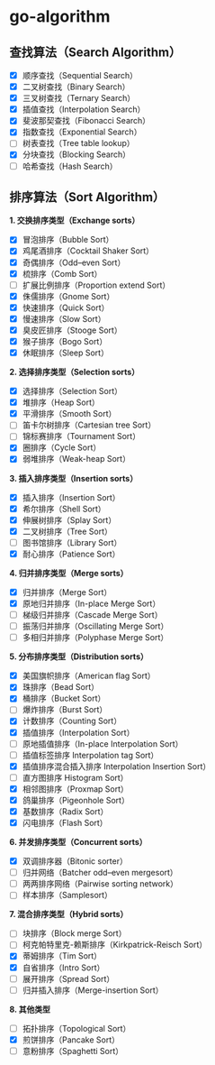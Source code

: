 # go-algorithm

## 查找算法（Search Algorithm）

- [x] 顺序查找（Sequential Search）
- [x] 二叉树查找（Binary Search）
- [x] 三叉树查找（Ternary Search）
- [x] 插值查找（Interpolation Search）
- [x] 斐波那契查找（Fibonacci Search）
- [x] 指数查找（Exponential Search）
- [ ] 树表查找（Tree table lookup）
- [x] 分块查找（Blocking Search）
- [ ] 哈希查找（Hash Search）  

## 排序算法（Sort Algorithm）

**1. 交换排序类型（Exchange sorts）**
- [x] 冒泡排序（Bubble Sort）
- [x] 鸡尾酒排序（Cocktail Shaker Sort）
- [x] 奇偶排序（Odd–even Sort）
- [x] 梳排序（Comb Sort）
- [ ] 扩展比例排序（Proportion extend Sort）
- [x] 侏儒排序（Gnome Sort）
- [x] 快速排序（Quick Sort）
- [x] 慢速排序（Slow Sort）
- [x] 臭皮匠排序（Stooge Sort）
- [x] 猴子排序（Bogo Sort）
- [x] 休眠排序（Sleep Sort）

**2. 选择排序类型（Selection sorts）**
- [x] 选择排序（Selection Sort） 
- [x] 堆排序（Heap Sort）  
- [x] 平滑排序（Smooth Sort）  
- [ ] 笛卡尔树排序（Cartesian tree Sort）  
- [ ] 锦标赛排序（Tournament Sort）  
- [x] 圈排序（Cycle Sort）  
- [x] 弱堆排序（Weak-heap Sort）  

**3. 插入排序类型（Insertion sorts）**
- [x] 插入排序（Insertion Sort）
- [x] 希尔排序（Shell Sort）  
- [x] 伸展树排序（Splay Sort）  
- [x] 二叉树排序（Tree Sort）
- [ ] 图书馆排序（Library Sort）  
- [x] 耐心排序（Patience Sort）  

**4. 归并排序类型（Merge sorts）**
- [x] 归并排序（Merge Sort）
- [x] 原地归并排序（In-place Merge Sort）  
- [ ] 梯级归并排序（Cascade Merge Sort）  
- [ ] 振荡归并排序（Oscillating Merge Sort）  
- [ ] 多相归并排序（Polyphase Merge Sort）  

**5. 分布排序类型（Distribution sorts）**
- [x] 美国旗帜排序（American flag Sort）
- [x] 珠排序（Bead Sort）
- [x] 桶排序（Bucket Sort）
- [ ] 爆炸排序（Burst Sort）
- [x] 计数排序（Counting Sort）
- [x] 插值排序（Interpolation Sort）
- [ ] 原地插值排序（In-place Interpolation Sort）
- [ ] 插值标签排序 Interpolation tag Sort）
- [x] 插值排序混合插入排序 Interpolation Insertion Sort）
- [ ] 直方图排序 Histogram Sort）
- [x] 相邻图排序（Proxmap Sort）
- [x] 鸽巢排序（Pigeonhole Sort）
- [x] 基数排序（Radix Sort）
- [x] 闪电排序（Flash Sort）

**6. 并发排序类型（Concurrent sorts）**
- [x] 双调排序器（Bitonic sorter）
- [ ] 归并网络（Batcher odd–even mergesort）
- [ ] 两两排序网络（Pairwise sorting network）
- [ ] 样本排序（Samplesort）

**7. 混合排序类型（Hybrid sorts）**
- [ ] 块排序（Block merge Sort）
- [ ] 柯克帕特里克-赖斯排序（Kirkpatrick-Reisch Sort）
- [x] 蒂姆排序（Tim Sort）
- [x] 自省排序（Intro Sort）
- [ ] 展开排序（Spread Sort）
- [ ] 归并插入排序（Merge-insertion Sort）

**8. 其他类型**
- [ ] 拓扑排序（Topological Sort）
- [x] 煎饼排序（Pancake Sort）
- [ ] 意粉排序（Spaghetti Sort）
